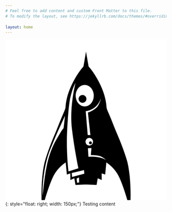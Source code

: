 ```yaml
---
# Feel free to add content and custom Front Matter to this file.
# To modify the layout, see https://jekyllrb.com/docs/themes/#overriding-theme-defaults

layout: home
---
```

![image](images/strangeshuttlelogo2_sm.png){: style="float: right; width: 150px;"}
Testing content
